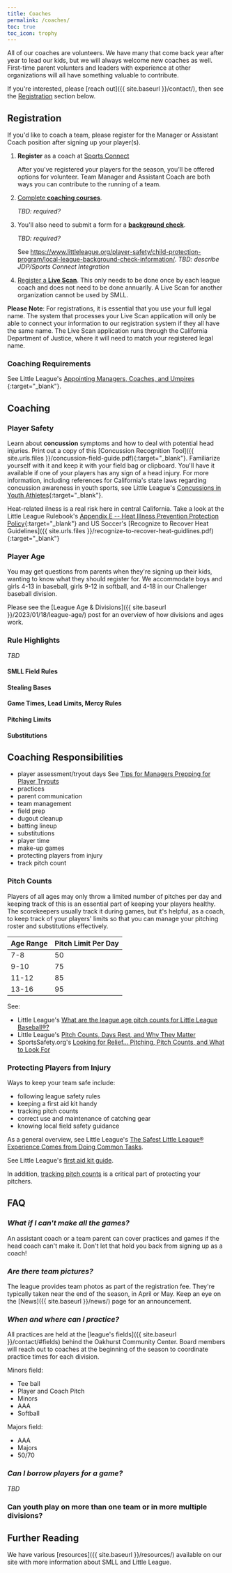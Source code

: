 ```yaml
---
title: Coaches
permalink: /coaches/
toc: true
toc_icon: trophy
---
```


All of our coaches are volunteers. We have many that come back year
after year to lead our kids, but we will always welcome new coaches
as well. First-time parent volunters and leaders with experience at
other organizations will all have something valuable to contribute.

If you're interested, please [reach out]({{ site.baseurl }}/contact/), then see the
[Registration](#registration) section below.


## Registration

If you'd like to coach a team, please register for the Manager or Assistant Coach
position after signing up your player(s).

1. **Register** as a coach at [Sports Connect](https://login.stacksports.com/login?client_id=612b0399b1854a002e427f78&redirect_uri=https://core-api.bluesombrero.com/login/redirect/portal/7479&app_name=Sierra+Mountain+Little+League&portalid=7479&instancekey=sports)

    After you've registered your players for the season, you'll be offered
	options for volunteer. Team Manager and Assistant Coach are both ways
	you can contribute to the running of a team.

2. [Complete **coaching courses**](#coaching-requirements). 

   _TBD: required?_

3. You'll also need to submit a form for a [**background check**](#background-checks).

   _TBD: required?_

   See https://www.littleleague.org/player-safety/child-protection-program/local-league-background-check-information/.
   _TBD: describe JDP/Sports Connect Integration_

4. [Register a **Live Scan**](#live-scan). This only needs to be done once by each league
   coach and does not need to be done annuarlly. A Live Scan for another organization
   cannot be used by SMLL.

**Please Note**:
For registrations, it is essential that you use your full legal name. The system that
processes your Live Scan application will only be able to connect your information
to our registration system if they all have the same name. The Live Scan application
runs through the California Department of Justice, where it will need to match your
registered legal name.

### Coaching Requirements

See Little League's [Appointing Managers, Coaches, and Umpires
](https://www.littleleague.org/university/articles/appointing-managers-coaches-and-umpires/){:target="_blank"}.


## Coaching

### Player Safety

Learn about **concussion** symptoms and how to deal with potential head injuries.
Print out a copy of this [Concussion Recognition
Tool]({{ site.urls.files }}/concussion-field-guide.pdf){:target="_blank"}.
Familiarize yourself with it and keep it with your field bag or clipboard.
You'll have it available if one of your players has any sign of a head injury.
For more information, including references for California's state laws regarding
concussion awareness in youth sports, see Little League's [Concussions in Youth
Athletes](https://www.littleleague.org/player-safety/concussions-youth-athletes/){:target="_blank"}.

Heat-related ilness is a real risk here in central California. Take a look at the
Little League Rulebook's [Appendix E -- Heat Illness Prevention Protection
Policy](https://www.littleleague.org/playing-rules/appendices/appendix-e/){:target="_blank"}
and US Soccer's [Recognize to Recover Heat
Guidelines]({{ site.urls.files }}/recognize-to-recover-heat-guidlines.pdf){:target="_blank"}

### Player Age

You may get questions from parents when they're signing up their kids, wanting to know
what they should register for. We accommodate boys and girls 4-13 in baseball,
girls 9-12 in softball, and 4-18 in our Challenger baseball division.

Please see the [League Age &amp; Divisions]({{ site.baseurl }}/2023/01/18/league-age/)
post for an overview of how divisions and ages work.



### Rule Highlights

_TBD_

#### SMLL Field Rules

#### Stealing Bases

#### Game Times, Lead Limits, Mercy Rules

#### Pitching Limits

#### Substitutions


## Coaching Responsibilities

- player assessment/tryout days
  See [Tips for Managers Prepping for Player Tryouts](https://www.littleleague.org/university/articles/tips-for-managers-prepping-for-player-tryouts/)
- practices
- parent communication
- team management
- field prep
- dugout cleanup
- batting lineup
- substitutions
- player time
- make-up games
- protecting players from injury
- track pitch count

### Pitch Counts

Players of all ages may only throw a limited number of pitches per day and keeping track
of this is an essential part of keeping your players healthy. The scorekeepers usually
track it during games, but it's helpful, as a coach, to keep track of your players' limits
so that you can manage your pitching roster and substitutions effectively.

| Age Range | Pitch Limit Per Day |
|-----------|---------------------|
| 7-8 	    | 50                  |
| 9-10 	    | 75                  |
| 11-12     | 85                  |
| 13-16     | 95                  |

See:
* Little League's [What are the league age pitch counts for Little League
  Baseball®?](https://www.littleleague.org/help-center/little-league-baseball-pitch-counts/)
* Little League's [Pitch Counts, Days Rest, and Why They
  Matter](https://www.littleleague.org/news/pitch-counts-days-rest-and-why-they-matter/)
* SportsSafety.org's [Looking for Relief... Pitching, Pitch Counts, and What to Look
  For](https://sportssafety.org/articles/#1487006133811-63fc5540-61be)

### Protecting Players from Injury

Ways to keep your team safe include:
* following league safety rules
* keeping a first aid kit handy
* tracking pitch counts
* correct use and maintenance of catching gear
* knowing local field safety guidance

As a general overview, see Little League's [The Safest Little League® Experience Comes
from Doing Common Tasks](https://www.littleleague.org/university/articles/the-safest-little-league-experience-comes-from-doing-common-tasks/).

See Little League's [first aid kit
guide](https://www.littleleague.org/university/articles/first-aid-kits-an-items-list/).

In addition, [tracking pitch counts](#pitch-counts) is a critical part of protecting your
pitchers.

## FAQ

### _What if I can't make all the games?_

An assistant coach or a team parent can cover practices and games
if the head coach can't make it. Don't let that hold you back from
signing up as a coach!

### _Are there team pictures?_

The league provides team photos as part of the registration fee.
They're typically taken near the end of the season, in April or May.
Keep an eye on the [News]({{ site.baseurl }}/news/) page for an announcement.

### _When and where can I practice?_

All practices are held at the [league's fields]({{ site.baseurl }}/contact/#fields)
behind the Oakhurst Community Center. Board members will reach out to coaches
at the beginning of the season to coordinate practice times for each division.

Minors field:
* Tee ball
* Player and Coach Pitch
* Minors
* AAA
* Softball

Majors field:
* AAA
* Majors
* 50/70


### _Can I borrow players for a game?_

_TBD_

### Can youth play on more than one team or in more multiple divisions?

## Further Reading

We have various [resources]({{ site.baseurl }}/resources/) available on our site
with more information about SMLL and Little League.
